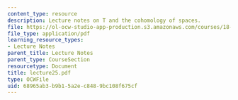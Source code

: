 ```yaml
---
content_type: resource
description: Lecture notes on T and the cohomology of spaces.
file: https://ol-ocw-studio-app-production.s3.amazonaws.com/courses/18-917-topics-in-algebraic-topology-the-sullivan-conjecture-fall-2007/68965ab3b9b15a2ec8489bc108f675cf_lecture25.pdf
file_type: application/pdf
learning_resource_types:
- Lecture Notes
parent_title: Lecture Notes
parent_type: CourseSection
resourcetype: Document
title: lecture25.pdf
type: OCWFile
uid: 68965ab3-b9b1-5a2e-c848-9bc108f675cf
---
```

